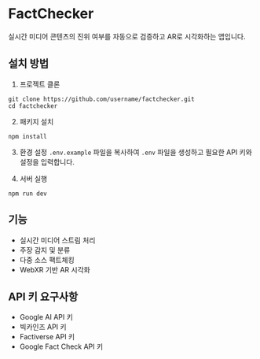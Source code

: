 # FactChecker

실시간 미디어 콘텐츠의 진위 여부를 자동으로 검증하고 AR로 시각화하는 앱입니다.

## 설치 방법

1. 프로젝트 클론
```
git clone https://github.com/username/factchecker.git
cd factchecker
```

2. 패키지 설치
```
npm install
```

3. 환경 설정
`.env.example` 파일을 복사하여 `.env` 파일을 생성하고 필요한 API 키와 설정을 입력합니다.

4. 서버 실행
```
npm run dev
```

## 기능

- 실시간 미디어 스트림 처리
- 주장 감지 및 분류
- 다중 소스 팩트체킹
- WebXR 기반 AR 시각화

## API 키 요구사항

- Google AI API 키
- 빅카인즈 API 키
- Factiverse API 키
- Google Fact Check API 키 